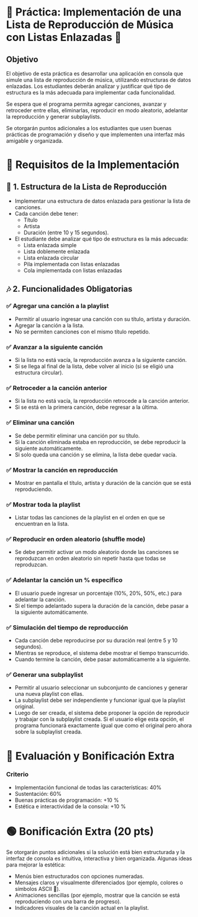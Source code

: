 ﻿# 📀 Práctica: Implementación de una Lista de Reproducción de Música con Listas Enlazadas 🎵
## Objetivo
El objetivo de esta práctica es desarrollar una aplicación en consola que simule una lista de reproducción de música, utilizando estructuras de datos enlazadas. Los estudiantes deberán analizar y justificar qué tipo de estructura es la más adecuada para implementar cada funcionalidad.

Se espera que el programa permita agregar canciones, avanzar y retroceder entre ellas, eliminarlas, reproducir en modo aleatorio, adelantar la reproducción y generar subplaylists.

Se otorgarán puntos adicionales a los estudiantes que usen buenas prácticas de programación y diseño y que implementen una interfaz más amigable y organizada.

# 📌 Requisitos de la Implementación
## 📂 1. Estructura de la Lista de Reproducción
- Implementar una estructura de datos enlazada para gestionar la lista de canciones.
- Cada canción debe tener:
  - Título
  - Artista
  - Duración (entre 10 y 15 segundos).
- El estudiante debe analizar qué tipo de estructura es la más adecuada:
  - Lista enlazada simple
  - Lista doblemente enlazada
  - Lista enlazada circular
  - Pila implementada con listas enlazadas
  - Cola implementada con listas enlazadas
## 🎶 2. Funcionalidades Obligatorias
### ✅ Agregar una canción a la playlist
- Permitir al usuario ingresar una canción con su título, artista y duración.
- Agregar la canción a la lista.
- No se permiten canciones con el mismo título repetido.
### ✅ Avanzar a la siguiente canción
- Si la lista no está vacía, la reproducción avanza a la siguiente canción.
- Si se llega al final de la lista, debe volver al inicio (si se eligió una estructura circular).
### ✅ Retroceder a la canción anterior
- Si la lista no está vacía, la reproducción retrocede a la canción anterior.
- Si se está en la primera canción, debe regresar a la última.
### ✅ Eliminar una canción
- Se debe permitir eliminar una canción por su título.
- Si la canción eliminada estaba en reproducción, se debe reproducir la siguiente automáticamente.
- Si solo queda una canción y se elimina, la lista debe quedar vacía.
### ✅ Mostrar la canción en reproducción
- Mostrar en pantalla el título, artista y duración de la canción que se está reproduciendo.
### ✅ Mostrar toda la playlist
- Listar todas las canciones de la playlist en el orden en que se encuentran en la lista.
### ✅ Reproducir en orden aleatorio (shuffle mode)
- Se debe permitir activar un modo aleatorio donde las canciones se reproduzcan en orden aleatorio sin repetir hasta que todas se reproduzcan.
### ✅ Adelantar la canción un % específico
- El usuario puede ingresar un porcentaje (10%, 20%, 50%, etc.) para adelantar la canción.
- Si el tiempo adelantado supera la duración de la canción, debe pasar a la siguiente automáticamente.
### ✅ Simulación del tiempo de reproducción
- Cada canción debe reproducirse por su duración real (entre 5 y 10 segundos).
- Mientras se reproduce, el sistema debe mostrar el tiempo transcurrido.
- Cuando termine la canción, debe pasar automáticamente a la siguiente.
### ✅ Generar una subplaylist
- Permitir al usuario seleccionar un subconjunto de canciones y generar una nueva playlist con ellas.
- La subplaylist debe ser independiente y funcionar igual que la playlist original.
- Luego de ser creada, el sistema debe proponer la opción de reproducir y trabajar con la subplaylist creada. Si el usuario elige esta opción, el programa funcionará exactamente igual que como el original pero ahora sobre la subplaylist creada.
# 📌 Evaluación y Bonificación Extra
### Criterio
- Implementación funcional de todas las características: 40%
- Sustentación: 60%
- Buenas prácticas de programación: +10 %
- Estética e interactividad de la consola: +10 %
# 🟢 Bonificación Extra (20 pts)
Se otorgarán puntos adicionales si la solución está bien estructurada y la interfaz de consola es intuitiva, interactiva y bien organizada. Algunas ideas para mejorar la estética:
- Menús bien estructurados con opciones numeradas.
- Mensajes claros y visualmente diferenciados (por ejemplo, colores o símbolos ASCII 🎵).
- Animaciones sencillas (por ejemplo, mostrar que la canción se está reproduciendo con una barra de progreso).
- Indicadores visuales de la canción actual en la playlist.





